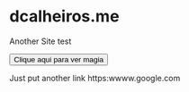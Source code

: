 # dcalheiros.me
Another Site test


<button onclick="_mtm.push({'event': 'teste-mb'})">Clique aqui para ver magia</button>


Just put another link https:wwww.google.com
